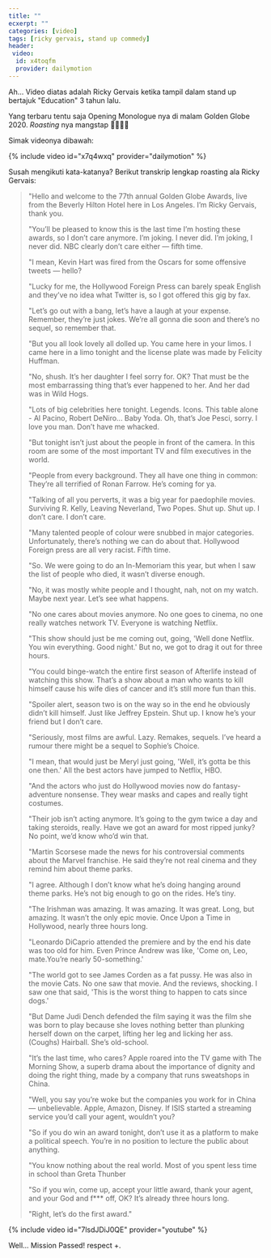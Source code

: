 ```yaml
---
title: ""
ecxerpt: ""
categories: [video]
tags: [ricky gervais, stand up commedy]
header:
 video:
  id: x4toqfm
  provider: dailymotion
---
```

Ah... Video diatas adalah Ricky Gervais ketika tampil dalam stand up bertajuk "Education" 3 tahun lalu.

Yang terbaru tentu saja Opening Monologue nya di malam Golden Globe 2020. _Roasting_ nya mangstap 🤣🤣🤣🤣

Simak videonya dibawah:

{% include video id="x7q4wxq" provider="dailymotion" %}

Susah mengikuti kata-katanya? Berikut transkrip lengkap roasting ala Ricky Gervais:

> "Hello and welcome to the 77th annual Golden Globe Awards, live from the Beverly Hilton Hotel here in Los Angeles. I’m Ricky Gervais, thank you.
> 
> "You’ll be pleased to know this is the last time I’m hosting these awards, so I don’t care anymore. I’m joking. I never did. I’m joking, I never did. NBC clearly don’t care either — fifth time.
> 
> "I mean, Kevin Hart was fired from the Oscars for some offensive tweets — hello?
> 
> "Lucky for me, the Hollywood Foreign Press can barely speak English and they’ve no idea what Twitter is, so I got offered this gig by fax.
> 
> "Let’s go out with a bang, let’s have a laugh at your expense. Remember, they’re just jokes. We’re all gonna die soon and there’s no sequel, so remember that.
> 
> "But you all look lovely all dolled up. You came here in your limos. I came here in a limo tonight and the license plate was made by Felicity Huffman.
> 
> "No, shush. It’s her daughter I feel sorry for. OK? That must be the most embarrassing thing that’s ever happened to her. And her dad was in Wild Hogs.
> 
> "Lots of big celebrities here tonight. Legends. Icons. This table alone - Al Pacino, Robert DeNiro... Baby Yoda. Oh, that’s Joe Pesci, sorry. I love you man. Don’t have me whacked.
> 
> "But tonight isn’t just about the people in front of the camera. In this room are some of the most important TV and film executives in the world.
> 
> "People from every background. They all have one thing in common: They’re all terrified of Ronan Farrow. He’s coming for ya.
> 
> "Talking of all you perverts, it was a big year for paedophile movies. Surviving R. Kelly, Leaving Neverland, Two Popes. Shut up. Shut up. I don’t care. I don’t care.
> 
> "Many talented people of colour were snubbed in major categories. Unfortunately, there’s nothing we can do about that. Hollywood Foreign press are all very racist. Fifth time.
> 
> "So. We were going to do an In-Memoriam this year, but when I saw the list of people who died, it wasn’t diverse enough.
> 
> "No, it was mostly white people and I thought, nah, not on my watch. Maybe next year. Let’s see what happens.
> 
> "No one cares about movies anymore. No one goes to cinema, no one really watches network TV. Everyone is watching Netflix.
> 
> "This show should just be me coming out, going, 'Well done Netflix. You win everything. Good night.' But no, we got to drag it out for three hours.
> 
> "You could binge-watch the entire first season of Afterlife instead of watching this show. That’s a show about a man who wants to kill himself cause his wife dies of cancer and it’s still more fun than this.
> 
> "Spoiler alert, season two is on the way so in the end he obviously didn’t kill himself. Just like Jeffrey Epstein. Shut up. I know he’s your friend but I don’t care.
> 
> "Seriously, most films are awful. Lazy. Remakes, sequels. I’ve heard a rumour there might be a sequel to Sophie’s Choice.
> 
> "I mean, that would just be Meryl just going, 'Well, it’s gotta be this one then.' All the best actors have jumped to Netflix, HBO.
> 
> "And the actors who just do Hollywood movies now do fantasy-adventure nonsense. They wear masks and capes and really tight costumes.
> 
> "Their job isn’t acting anymore. It’s going to the gym twice a day and taking steroids, really. Have we got an award for most ripped junky? No point, we’d know who’d win that.
> 
> "Martin Scorsese made the news for his controversial comments about the Marvel franchise. He said they’re not real cinema and they remind him about theme parks.
> 
> "I agree. Although I don’t know what he’s doing hanging around theme parks. He’s not big enough to go on the rides. He’s tiny.
> 
> "The Irishman was amazing. It was amazing. It was great. Long, but amazing. It wasn’t the only epic movie. Once Upon a Time in Hollywood, nearly three hours long.
> 
> "Leonardo DiCaprio attended the premiere and by the end his date was too old for him. Even Prince Andrew was like, 'Come on, Leo, mate.You’re nearly 50-something.'
> 
> "The world got to see James Corden as a fat pussy. He was also in the movie Cats. No one saw that movie. And the reviews, shocking. I saw one that said, 'This is the worst thing to happen to cats since dogs.'
> 
> "But Dame Judi Dench defended the film saying it was the film she was born to play because she loves nothing better than plunking herself down on the carpet, lifting her leg and licking her ass. (Coughs) Hairball. She’s old-school.
> 
> "It’s the last time, who cares? Apple roared into the TV game with The Morning Show, a superb drama about the importance of dignity and doing the right thing, made by a company that runs sweatshops in China.
> 
> "Well, you say you’re woke but the companies you work for in China — unbelievable. Apple, Amazon, Disney. If ISIS started a streaming service you’d call your agent, wouldn’t you?
> 
> "So if you do win an award tonight, don’t use it as a platform to make a political speech. You’re in no position to lecture the public about anything.
> 
> "You know nothing about the real world. Most of you spent less time in school than Greta Thunber
> 
> "So if you win, come up, accept your little award, thank your agent, and your God and f*** off, OK? It’s already three hours long.
> 
> "Right, let’s do the first award."

{% include video id="7lsdJDiJ0QE" provider="youtube" %}

Well... Mission Passed! respect +.
